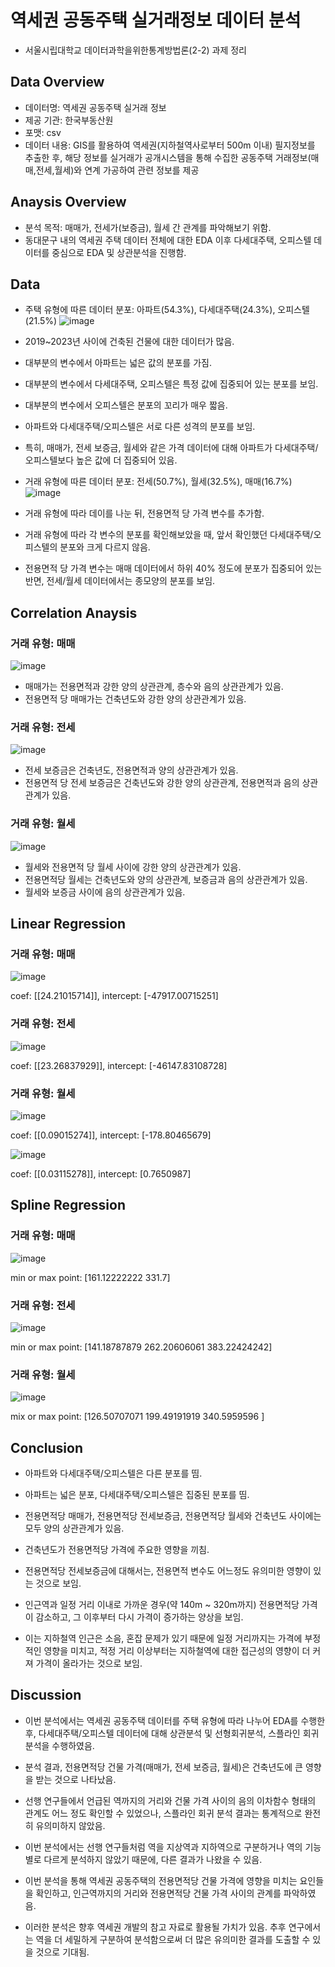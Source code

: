 # 역세권 공동주택 실거래정보 데이터 분석
- 서울시립대학교 데이터과학을위한통계방법론(2-2) 과제 정리

## Data Overview
- 데이터명: 역세권 공동주택 실거래 정보
- 제공 기관: 한국부동산원
- 포맷: csv
- 데이터 내용: GIS를 활용하여 역세권(지하철역사로부터 500m 이내) 필지정보를 추출한 후, 해당 정보를 실거래가 공개시스템을 통해 수집한 공동주택 거래정보(매매,전세,월세)와 연계 가공하여 관련 정보를 제공

## Anaysis Overview
- 분석 목적: 매매가, 전세가(보증금), 월세 간 관계를 파악해보기 위함.
- 동대문구 내의 역세권 주택 데이터 전체에 대한 EDA 이후 다세대주택, 오피스텔 데이터를 중심으로 EDA 및 상관분석을 진행함.

## Data
- 주택 유형에 따른 데이터 분포: 아파트(54.3%), 다세대주택(24.3%), 오피스텔(21.5%)
![image](https://github.com/hoorangyee/Stat_for_DS/assets/119475060/47669879-2bec-4020-81c5-7959eca5c07e)

- 2019~2023년 사이에 건축된 건물에 대한 데이터가 많음.
- 대부분의 변수에서 아파트는 넓은 값의 분포를 가짐.
- 대부분의 변수에서 다세대주택, 오피스텔은 특정 값에 집중되어 있는 분포를 보임.
- 대부분의 변수에서 오피스텔은 분포의 꼬리가 매우 짧음.
- 아파트와 다세대주택/오피스텔은 서로 다른 성격의 분포를 보임.
- 특히, 매매가, 전세 보증금, 월세와 같은 가격 데이터에 대해 아파트가 다세대주택/오피스텔보다 높은 값에 더 집중되어 있음.
  

- 거래 유형에 따른 데이터 분포: 전세(50.7%), 월세(32.5%), 매매(16.7%)
![image](https://github.com/hoorangyee/Stat_for_DS/assets/119475060/df8eeb98-d3d2-422a-a208-8c92e386d9cf)

- 거래 유형에 따라 데이를 나눈 뒤, 전용면적 당 가격 변수를 추가함.
- 거래 유형에 따라 각 변수의 분포를 확인해보았을 때, 앞서 확인했던 다세대주택/오피스텔의 분포와 크게 다르지 않음.
- 전용면적 당 가격 변수는 매매 데이터에서 하위 40% 정도에 분포가 집중되어 있는 반면, 전세/월세 데이터에서는 종모양의 분포를 보임.

## Correlation Anaysis
### 거래 유형: 매매
![image](https://github.com/hoorangyee/Stat_for_DS/assets/119475060/27d6ae11-23aa-46ee-9179-ee60bf6f567c)

- 매매가는 전용면적과 강한 양의 상관관계, 층수와 음의 상관관계가 있음.
- 전용면적 당 매매가는 건축년도와 강한 양의 상관관계가 있음.

### 거래 유형: 전세
![image](https://github.com/hoorangyee/Stat_for_DS/assets/119475060/83012f58-719c-4b97-980f-0c90a688665d)

- 전세 보증금은 건축년도, 전용면적과 양의 상관관계가 있음.
- 전용면적 당 전세 보증금은 건축년도와 강한 양의 상관관계, 전용면적과 음의 상관관계가 있음.

### 거래 유형: 월세
![image](https://github.com/hoorangyee/Stat_for_DS/assets/119475060/41a1c0e3-153c-4184-a353-1deafef3fd24)

- 월세와 전용면적 당 월세 사이에 강한 양의 상관관계가 있음.
- 전용면적당 월세는 건축년도와 양의 상관관계, 보증금과 음의 상관관계가 있음.
- 월세와 보증금 사이에 음의 상관관계가 있음.

## Linear Regression
### 거래 유형: 매매
![image](https://github.com/hoorangyee/Stat_for_DS/assets/119475060/1d888973-340c-4264-a13b-ba45c500f0cc)

coef: [[24.21015714]], intercept: [-47917.00715251]

### 거래 유형: 전세
![image](https://github.com/hoorangyee/Stat_for_DS/assets/119475060/50d2402d-df2f-4735-ba76-0771ecb12cb6)

coef: [[23.26837929]], intercept: [-46147.83108728]

### 거래 유형: 월세
![image](https://github.com/hoorangyee/Stat_for_DS/assets/119475060/f264a504-4b7b-44df-bfe1-0ab8ec320f63)

coef: [[0.09015274]], intercept: [-178.80465679]

![image](https://github.com/hoorangyee/Stat_for_DS/assets/119475060/940ae3a0-3ef5-4390-a705-081b932765eb)

coef: [[0.03115278]], intercept: [0.7650987]

## Spline Regression
### 거래 유형: 매매
![image](https://github.com/hoorangyee/Stat_for_DS/assets/119475060/ee96599d-df18-4df7-afab-2317d2ceffea)

min or max point: [161.12222222 331.7]

### 거래 유형: 전세
![image](https://github.com/hoorangyee/Stat_for_DS/assets/119475060/809ffb73-8907-40f7-b22d-f0d4afac8e80)

min or max point: [141.18787879 262.20606061 383.22424242]

### 거래 유형: 월세
![image](https://github.com/hoorangyee/Stat_for_DS/assets/119475060/e5ce5755-a4bf-4ddb-bb98-f5419dda1190)

mix or max point: [126.50707071 199.49191919 340.5959596 ]

## Conclusion
- 아파트와 다세대주택/오피스텔은 다른 분포를 띰.

- 아파트는 넓은 분포, 다세대주택/오피스텔은 집중된 분포를 띰.
  
- 전용면적당 매매가, 전용면적당 전세보증금, 전용면적당 월세와 건축년도 사이에는 모두 양의 상관관계가 있음. 

- 건축년도가 전용면적당 가격에 주요한 영향을 끼침.

- 전용면적당 전세보증금에 대해서는, 전용면적 변수도 어느정도 유의미한 영향이 있는 것으로 보임.

- 인근역과 일정 거리 이내로 가까운 경우(약 140m ~ 320m까지) 전용면적당 가격이 감소하고, 그 이후부터 다시 가격이 증가하는 양상을 보임.

- 이는 지하철역 인근은 소음, 혼잡 문제가 있기 때문에 일정 거리까지는 가격에 부정적인 영향을 미치고, 적정 거리 이상부터는 지하철역에 대한 접근성의 영향이 더 커져 가격이 올라가는 것으로 보임.

## Discussion

- 이번 분석에서는 역세권 공동주택 데이터를 주택 유형에 따라 나누어 EDA를 수행한 후, 다세대주택/오피스텔 데이터에 대해 상관분석 및 선형회귀분석, 스플라인 회귀 분석을 수행하였음.
  
- 분석 결과, 전용면적당 건물 가격(매매가, 전세 보증금, 월세)은 건축년도에 큰 영향을 받는 것으로 나타났음.
  
- 선행 연구들에서 언급된 역까지의 거리와 건물 가격 사이의 음의 이차함수 형태의 관계도 어느 정도 확인할 수 있었으나, 스플라인 회귀 분석 결과는 통계적으로 완전히 유의미하지 않았음.
  
- 이번 분석에서는 선행 연구들처럼 역을 지상역과 지하역으로 구분하거나 역의 기능별로 다르게 분석하지 않았기 때문에, 다른 결과가 나왔을 수 있음.
  
- 이번 분석을 통해 역세권 공동주택의 전용면적당 건물 가격에 영향을 미치는 요인들을 확인하고, 인근역까지의 거리와 전용면적당 건물 가격 사이의 관계를 파악하였음.
  
- 이러한 분석은 향후 역세권 개발의 참고 자료로 활용될 가치가 있음. 추후 연구에서는 역을 더 세밀하게 구분하여 분석함으로써 더 많은 유의미한 결과를 도출할 수 있을 것으로 기대됨.










